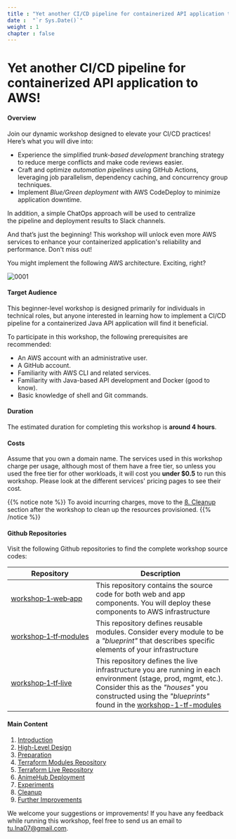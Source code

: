 ```yaml
---
title : "Yet another CI/CD pipeline for containerized API application to AWS!"
date :  "`r Sys.Date()`" 
weight : 1 
chapter : false
---
```


# Yet another CI/CD pipeline for containerized API application to AWS!

#### Overview

Join our dynamic workshop designed to elevate your CI/CD practices! Here’s what you will dive into:

- Experience the simplified *trunk-based development* branching strategy to reduce merge conflicts and make code reviews easier.
- Craft and optimize *automation pipelines* using GitHub Actions, leveraging job parallelism, dependency caching, and concurrency group techniques.
- Implement *Blue/Green deployment* with AWS CodeDeploy to minimize application downtime.

In addition, a simple ChatOps approach will be used to centralize the pipeline and deployment results to Slack channels.
  
And that’s just the beginning! This workshop will unlock even more AWS services to enhance your containerized application's reliability and performance. Don't miss out!

You might implement the following AWS architecture. Exciting, right?

![0001](/images/0/0001.svg?featherlight=false&width=100pc)

<!-- Take a look at some of the operations you might be engaged in. Do not worry if you do not understand now, it will be clear later!

Local development to CI workflow triggers and update dependency cache (You will skip the majority of local development processes for the sake of simplicity in hands-on sections).

![0002](/images/0/0002.svg?featherlight=false&width=100pc)

The release process might be simple as

![0003](/images/0/0003.svg?featherlight=false&width=100pc)

You can also start the rollback process manually.

![0004](/images/0/0004.svg?featherlight=false&width=100pc) -->

#### Target Audience
This beginner-level workshop is designed primarily for individuals in technical roles, but anyone interested in learning how to implement a CI/CD pipeline for a containerized Java API application will find it beneficial.

To participate in this workshop, the following prerequisites are recommended:

- An AWS account with an administrative user.
- A GitHub account.
- Familiarity with AWS CLI and related services.
- Familiarity with Java-based API development and Docker (good to know).
- Basic knowledge of shell and Git commands.

#### Duration
The estimated duration for completing this workshop is **around 4 hours**.

#### Costs
Assume that you own a domain name. The services used in this workshop charge per usage, although most of them have a free tier, so unless you used the free tier for other workloads, it will cost you **under $0.5** to run this workshop. Please look at the different services' pricing pages to see their cost.

{{% notice note %}}
To avoid incurring charges, move to the [8. Cleanup](./8-cleanup/) section after the workshop to clean up the resources provisioned.
{{% /notice %}}

#### Github Repositories ####

Visit the following Github repositories to find the complete workshop source codes:

|  Repository |  Description |
|---|---|
| [workshop&#8209;1&#8209;web&#8209;app](https://github.com/Definitely-not-AWS-Workshops/workshop-1-web-app)  |  This repository contains the source code for both web and app components. You will deploy these components to AWS infrastructure|
|  [workshop&#8209;1&#8209;tf&#8209;modules](https://github.com/Definitely-not-AWS-Workshops/workshop-1-tf-modules) |  This repository defines reusable modules. Consider every module to be a *"blueprint"* that describes specific elements of your infrastructure  |
|  [workshop&#8209;1&#8209;tf&#8209;live](https://github.com/Definitely-not-AWS-Workshops/workshop-1-tf-live) | This repository defines the live infrastructure you are running in each environment (stage, prod, mgmt, etc.). Consider this as the *"houses"* you constructed using the *"blueprints"* found in the [workshop-1-tf-modules](https://github.com/Definitely-not-AWS-Workshops/workshop-1-tf-modules) |


#### Main Content

1. [Introduction](./1-introduction/)
2. [High-Level Design](./2-high-level-design/)
3. [Preparation](./3-preparation/)
4. [Terraform Modules Repository](./4-terraform-modules-repository/)
5. [Terraform Live Repository](./5-terraform-live-repository/)
6. [AnimeHub Deployment](./6-animehub-deployment/)
7. [Experiments](./7-experiments/)
8. [Cleanup](./8-cleanup/)
9. [Further Improvements](./9-further-improvements/)
<!-- need to remove parenthesis for path in Hugo 0.88.1 for Windows-->


We welcome your suggestions or improvements! If you have any feedback while running this workshop, feel free to send us an email to [tu.lna07@gmail.com](mailto:tu.lna07@gmail.com).